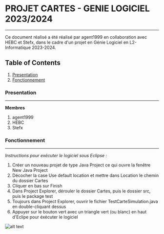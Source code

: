 # PROJET CARTES - GENIE LOGICIEL 2023/2024
***
Ce document réalisé a été réalisé par agent1999 en collaboration avec HEBC et Stefx, dans le cadre d'un projet en Génie Logiciel en L2-Informatique 2023-2024.

## Table of Contents
1. [Presentation](#presentation)
2. [Fonctionnement](#fonctionnement)

### Presentation
***

**Membres**
1. agent1999
2. HEBC
3. Stefx

### Fonctionnement
***
*Instructions pour exécuter le logiciel sous Eclipse :*
1. Créer un nouveau projet de type Java Project ce qui ouvre la fenêtre New Java Project
2. Décocher la case Use default location et mettre dans Location le chemin du dossier Cartes
3. Cliquer en bas sur Finish
4. Dans Project Explorer, dérouler le dossier Cartes, puis le dossier src, puis le package test
5. Toujours dans Project Explorer, ouvrir le fichier TestCarteSimulation.java en double-cliquant dessus
6. Appuyer sur le bouton vert avec un triangle vert (ou blanc) en haut d'Eclipe pour éxécuter le logiciel

![alt text](https://static.vecteezy.com/system/resources/thumbnails/015/081/537/small_2x/poker-playing-cards-3d-rendering-isometric-icon-png.png)
